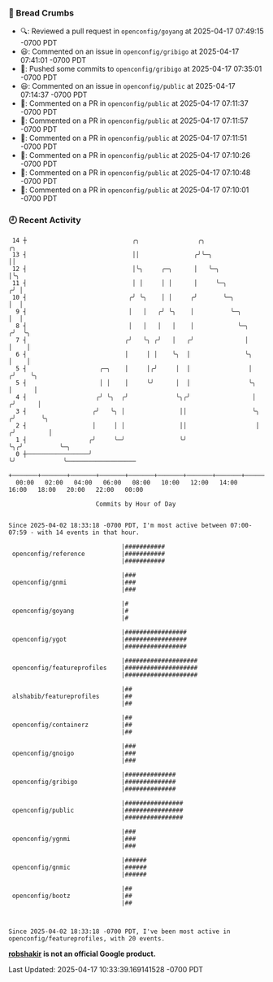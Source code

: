 ### 🍞 Bread Crumbs

 * 🔍: Reviewed a pull request in  `openconfig/goyang` at 2025-04-17 07:49:15 -0700 PDT
 * 😃: Commented on an issue in `openconfig/gribigo` at 2025-04-17 07:41:01 -0700 PDT
 * 🚢: Pushed some commits to `openconfig/gribigo` at 2025-04-17 07:35:01 -0700 PDT
 * 😃: Commented on an issue in `openconfig/public` at 2025-04-17 07:14:37 -0700 PDT
 * 💬: Commented on a PR in  `openconfig/public` at 2025-04-17 07:11:37 -0700 PDT
 * 💬: Commented on a PR in  `openconfig/public` at 2025-04-17 07:11:57 -0700 PDT
 * 💬: Commented on a PR in  `openconfig/public` at 2025-04-17 07:11:51 -0700 PDT
 * 💬: Commented on a PR in  `openconfig/public` at 2025-04-17 07:10:26 -0700 PDT
 * 💬: Commented on a PR in  `openconfig/public` at 2025-04-17 07:10:48 -0700 PDT
 * 💬: Commented on a PR in  `openconfig/public` at 2025-04-17 07:10:01 -0700 PDT

### 🕘 Recent Activity
```
 14 ┼                             ╭╮                ╭╮                       ╭╮
 13 ┤                             ││               ╭╯╰─╮                     ││
 12 ┤                             │╰╮     ╭─╮      │   ╰─╮                   │╰╮
 11 ┤                             │ │     │ │      │     ╰─╮                ╭╯ │
 10 ┤                            ╭╯ ╰╮    │ │     ╭╯       ╰─╮              │  │
  9 ┤                            │   │   ╭╯ ╰╮    │          ╰─╮            │  │
  8 ┤                            │   │   │   │    │            ╰─╮         ╭╯  ╰╮
  7 ┤                           ╭╯   ╰╮ ╭╯   │   ╭╯              │         │    │
  6 ┤                           │     │ │    ╰╮  │               ╰╮        │    │
  5 ┤                    ╭─╮    │     │╭╯     │  │                │       ╭╯    ╰╮
  5 ┤                    │ │    │     ╰╯      │  │                ╰╮      │      │
  4 ┤                   ╭╯ ╰╮  ╭╯             ╰╮╭╯                 │     ╭╯      │
  3 ┤                  ╭╯   ╰╮ │               ││                  ╰╮   ╭╯       ╰╮
  2 ┤                  │     │ │               ││                   │  ╭╯         │
  1 ┤                 ╭╯     ╰─╯               ╰╯                   ╰╮╭╯          ╰─╮
  0 ┼─────────────────╯                                              ╰╯             ╰───────────────────
    +───────+───────+───────+───────+───────+───────+───────+───────+───────+───────+───────+───────+────
  00:00   02:00   04:00   06:00   08:00   10:00   12:00   14:00   16:00   18:00   20:00   22:00   00:00   

						Commits by Hour of Day


Since 2025-04-02 18:33:18 -0700 PDT, I'm most active between 07:00-07:59 - with 14 events in that hour.

```



```
                               |###########
 openconfig/reference          |###########
                               |###########

                               |###
 openconfig/gnmi               |###
                               |###

                               |#
 openconfig/goyang             |#
                               |#

                               |#################
 openconfig/ygot               |#################
                               |#################

                               |####################
 openconfig/featureprofiles    |####################
                               |####################

                               |##
 alshabib/featureprofiles      |##
                               |##

                               |##
 openconfig/containerz         |##
                               |##

                               |###
 openconfig/gnoigo             |###
                               |###

                               |##############
 openconfig/gribigo            |##############
                               |##############

                               |################
 openconfig/public             |################
                               |################

                               |###
 openconfig/ygnmi              |###
                               |###

                               |######
 openconfig/gnmic              |######
                               |######

                               |##
 openconfig/bootz              |##
                               |##



Since 2025-04-02 18:33:18 -0700 PDT, I've been most active in openconfig/featureprofiles, with 20 events.

```
**[robshakir](mailto:robjs@google.com) is not an official Google product.**  


Last Updated: 2025-04-17 10:33:39.169141528 -0700 PDT
